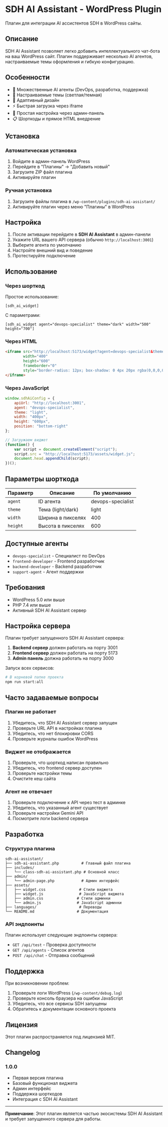# SDH AI Assistant - WordPress Plugin

Плагин для интеграции AI ассистентов SDH в WordPress сайты.

## Описание

SDH AI Assistant позволяет легко добавить интеллектуального чат-бота на ваш WordPress сайт. Плагин поддерживает несколько AI агентов, настраиваемые темы оформления и гибкую конфигурацию.

## Особенности

- 🤖 Множественные AI агенты (DevOps, разработка, поддержка)
- 🎨 Настраиваемые темы (светлая/темная)
- 📱 Адаптивный дизайн
- ⚡ Быстрая загрузка через iframe
- 🔧 Простая настройка через админ-панель
- 📋 Шорткоды и прямое HTML внедрение

## Установка

### Автоматическая установка

1. Войдите в админ-панель WordPress
2. Перейдите в "Плагины" → "Добавить новый"
3. Загрузите ZIP файл плагина
4. Активируйте плагин

### Ручная установка

1. Загрузите файлы плагина в `/wp-content/plugins/sdh-ai-assistant/`
2. Активируйте плагин через меню "Плагины" в WordPress

## Настройка

1. После активации перейдите в **SDH AI Assistant** в админ-панели
2. Укажите URL вашего API сервера (обычно `http://localhost:3001`)
3. Выберите агента по умолчанию
4. Настройте внешний вид и поведение
5. Протестируйте подключение

## Использование

### Через шорткод

Простое использование:
```
[sdh_ai_widget]
```

С параметрами:
```
[sdh_ai_widget agent="devops-specialist" theme="dark" width="500" height="700"]
```

### Через HTML

```html
<iframe src="http://localhost:5173/widget?agent=devops-specialist&theme=light" 
        width="400" 
        height="600" 
        frameborder="0" 
        style="border-radius: 12px; box-shadow: 0 4px 20px rgba(0,0,0,0.1);">
</iframe>
```

### Через JavaScript

```javascript
window.sdhAiConfig = {
    apiUrl: "http://localhost:3001",
    agent: "devops-specialist",
    theme: "light",
    width: "400px",
    height: "600px",
    position: "bottom-right"
};

// Загружаем виджет
(function() {
    var script = document.createElement("script");
    script.src = "http://localhost:5173/assets/widget.js";
    document.head.appendChild(script);
})();
```

## Параметры шорткода

| Параметр | Описание | По умолчанию |
|----------|----------|--------------|
| `agent` | ID агента | devops-specialist |
| `theme` | Тема (light/dark) | light |
| `width` | Ширина в пикселях | 400 |
| `height` | Высота в пикселях | 600 |

## Доступные агенты

- `devops-specialist` - Специалист по DevOps
- `frontend-developer` - Frontend разработчик
- `backend-developer` - Backend разработчик
- `support-agent` - Агент поддержки

## Требования

- WordPress 5.0 или выше
- PHP 7.4 или выше
- Активный SDH AI Assistant сервер

## Настройка сервера

Плагин требует запущенного SDH AI Assistant сервера:

1. **Backend сервер** должен работать на порту 3001
2. **Frontend сервер** должен работать на порту 5173
3. **Admin панель** должна работать на порту 3000

Запуск всех сервисов:
```bash
# В корневой папке проекта
npm run start:all
```

## Часто задаваемые вопросы

### Плагин не работает

1. Убедитесь, что SDH AI Assistant сервер запущен
2. Проверьте URL API в настройках плагина
3. Убедитесь, что нет блокировки CORS
4. Проверьте журналы ошибок WordPress

### Виджет не отображается

1. Проверьте, что шорткод написан правильно
2. Убедитесь, что frontend сервер доступен
3. Проверьте настройки темы
4. Очистите кеш сайта

### Агент не отвечает

1. Проверьте подключение к API через тест в админке
2. Убедитесь, что указанный агент существует
3. Проверьте настройки Gemini API
4. Посмотрите логи backend сервера

## Разработка

### Структура плагина

```
sdh-ai-assistant/
├── sdh-ai-assistant.php          # Главный файл плагина
├── includes/
│   └── class-sdh-ai-assistant.php # Основной класс
├── admin/
│   └── admin-page.php            # Админ интерфейс
├── assets/
│   ├── widget.css               # Стили виджета
│   ├── widget.js                # JavaScript виджета
│   ├── admin.css               # Стили админки
│   └── admin.js                # JavaScript админки
├── languages/                   # Переводы
└── README.md                   # Документация
```

### API эндпоинты

Плагин использует следующие эндпоинты сервера:

- `GET /api/test` - Проверка доступности
- `GET /api/agents` - Список агентов
- `POST /api/chat` - Отправка сообщений

## Поддержка

При возникновении проблем:

1. Проверьте логи WordPress (`/wp-content/debug.log`)
2. Проверьте консоль браузера на ошибки JavaScript
3. Убедитесь, что все сервисы SDH запущены
4. Обратитесь к документации основного проекта

## Лицензия

Этот плагин распространяется под лицензией MIT.

## Changelog

### 1.0.0
- Первая версия плагина
- Базовый функционал виджета
- Админ интерфейс
- Поддержка шорткодов
- Интеграция с SDH AI Assistant

---

**Примечание**: Этот плагин является частью экосистемы SDH AI Assistant и требует запущенного сервера для работы.
